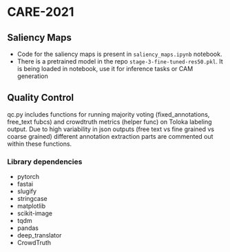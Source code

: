 # CARE-2021

## Saliency Maps

- Code for the saliency maps is present in `saliency_maps.ipynb` notebook.
- There is a pretrained model in the repo `stage-3-fine-tuned-res50.pkl`. It is being loaded in notebook, use it for inference tasks or CAM generation

## Quality Control

qc.py includes functions for running majority voting (fixed_annotations, free_text fubcs) and crowdtruth metrics (helper func) on Toloka labeling output. Due to high variability in json outputs (free text vs fine grained vs coarse grained) different annotation extraction parts are commented out within these functions.

### Library dependencies
- pytorch
- fastai
- slugify
- stringcase
- matplotlib
- scikit-image
- tqdm
- pandas
- deep_translator
- CrowdTruth
